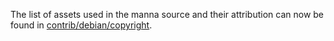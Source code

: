 The list of assets used in the manna source and their attribution can now be found in [contrib/debian/copyright](../contrib/debian/copyright).

